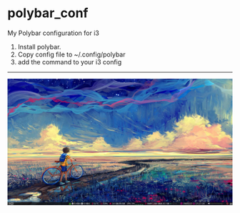 # polybar_conf
My Polybar configuration for i3


1. Install polybar.
2. Copy config file to ~/.config/polybar
3. add the command to your i3 config 
---
![tag](https://github.com/CuriousFu/polybar_fu/blob/master/screenshots/screenshot-2017-05-19_17-17-17.jpg)
